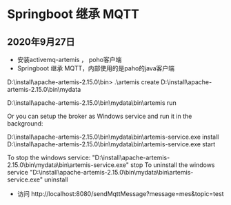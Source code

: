 # Springboot 继承 MQTT 
 
## 2020年9月27日
- 安装activemq-artemis  ， poho客户端
- Springboot 继承 MQTT，内部使用的是paho的java客户端


D:\install\apache-artemis-2.15.0\bin> .\artemis create D:\install\apache-artemis-2.15.0\bin\mydata

D:\install\apache-artemis-2.15.0\bin\mydata\bin\artemis run

Or you can setup the broker as Windows service and run it in the background:

   D:\install\apache-artemis-2.15.0\bin\mydata\bin\artemis-service.exe install
   D:\install\apache-artemis-2.15.0\bin\mydata\bin\artemis-service.exe start

   To stop the windows service:
      "D:\install\apache-artemis-2.15.0\bin\mydata\bin\artemis-service.exe" stop
   To uninstall the windows service
      "D:\install\apache-artemis-2.15.0\bin\mydata\bin\artemis-service.exe" uninstall


- 访问
http://localhost:8080/sendMqttMessage?message=mes&topic=test